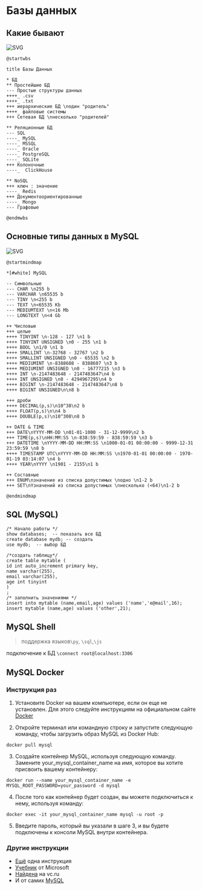 # Базы данных
## Какие бывают

![SVG](https://www.plantuml.com/plantuml/svg/NLBDJi904BxlKsmuOke3U2Bnua7yaQi9GMX88zA4hZ_UG41CQYH6JbxKDo14mb9eds7cZPpPNQ2Hotoxiz_F32r5gjPHzrUH42fGBL_2EqnXWR642O4KKennA4IH6nDHfFg5NSYmXqymXoM-W8QvRNgUb-jYJFS6TB4F2TK-8TBzpUdkqQygz-lHtGQg1yLGiYn9JOap18qZElKWsPh9opPa9AKXbGMsP6mYhV2ruCHmG5PBM55tvkA0TidN65kV7rBcYnbvZRVQgVFBM8_hVnSUlY3CGhwDwnYVGKDcHyklf79-pDMhol9Z3bTs-BHJgxTyTpWB8zNi-BikeK3vDkmd1p8c6OwiaNib3rj1_Veel8rya-ea99wqh8JYlU587aXO47NAswIgj-GBln54zks4r1FimvgVqAWPENL1kvCcdF6gY9vtBuVjPiXOmeVvrmQRdGjHyjkD6_h2_W00)

```
@startwbs

title Базы Данных

* БД
** Простейшие БД
--- Простые структуры данных
++++_ .csv
++++_ .txt
+++ иерархические БД \nодин "родитель"
++++_ файловые системы
+++ Сетевая БД \nнесколько "родителей"

** Реляционные БД
--- SQL
----_ MySQL
----_ MSSQL
----_ Oracle
----_ PostgreSQL
----_ SQLite
+++ Колоночные
----_  ClickHouse

** NoSQL 
+++ ключ : значение
----_ Redis
+++ Документоориентированные
----_ Mongo
--- Графовые

@endmwbs
```

## Основные типы данных в MySQL

![SVG](https://www.plantuml.com/plantuml/svg/ZLJTJjH05BxVfvZ4n81huqp_st11eNLfx7ILTet4rGG2YLpG424nteb6lS2NuCfR96nOHU0LJj_8CzDf7HgDRffjptU-ytsdvxHTFZZSV7sujrjjxstk3mRtdjzvyshtSES5uM-B9zbWO1W4Jc0EF-4Chk6o_W9NzJ7C43V8wbgqJgQLwJXaIm9FetM5kOvZjMYPvXi8BVtcbScpKY0Dwr43yYHE9xnDCPVmBI8JsJWVjR1DHeWEXaC2Ns5U7y4bTdKcEneYM7-26LoAa8XuABtJN9GQpFI9GPZfOS38rkty92_IKPx4cAF8mbPrrifud8du0TNHWaTPfiGjqtE5l3WB0xDFwZl8Ms-8JQlg_fMUR_c-IuLYSoKqBTJiCNkYpFKypsIEJbQ29hCzsxTSMsXsWJUjR9tOqxFDm0vSpmmSZRUIZlwbwUjSJNPQDJcvApYlt-7oli6yuSR9Qeh3MjY_Vx28KwOlBL-RuyDi79KgfpKJZoShMQBLKB-p875K9kGkxfWd63RnjDh0dy6v4SkxP0OUZ58gbeTNfX7WhpEMnKf-RItaF2mAjP_G2V30ikvQZRsr4gNabf-c82mDwKue3UM1Ki9Rz60nObfAL1kdK2pAY3ycatBrhyg1zmVb5cK1eLR8x50-KdRtz6qaqNgZA2Keaojr70pKDE44hkkZ-ZsSmXbSTQzSaa_uj88Bk8BJ-ZFCy3o76S6_2uBlvuryIt_0AUuRjtrJVv0Q-46fZ-kFw8NWETPS2rkZdNgHbDXCJ_Jx_uiYVoOOwfE5PxAmvDgBhSTWUQVQLX-zNm00)


```
@startmindmap

*[#white] MySQL

-- Символьные
--- CHAR \n255 b
--- VARCHAR \n65535 b
--- TINY \n<255 b
--- TEXT \n<65535 Kb
--- MEDIUMTEXT \n<16 Mb 
--- LONGTEXT \n<4 Gb 

++ Числовые
+++ целые 
++++ TINYINT \n-128 - 127 \n1 b
++++ TINYINT UNSIGNED \n0 - 255 \n1 b
++++ BOOL \n1/0 \n1 b
++++ SMALLINT \n-32768 - 32767 \n2 b
++++ SMALLINT UNSIGNED \n0 - 65535 \n2 b 
++++ MEDIUMINT \n-8388608 - 8388607 \n3 b
++++ MEDIUMINT UNSIGNED \n0 - 16777215 \n3 b
++++ INT \n-2147483648 - 2147483647\n4 b
++++ INT UNSIGNED \n0 - 4294967295\n4 b
++++ BIGINT \n-2147483648 - 2147483647\n8 b
++++ BIGINT UNSIGNED\n\n8 b

+++ дроби
++++ DECIMAL(p,s)\n10^38\n2 b
++++ FLOAT(p,s)\n\n4 b
++++ DOUBLE(p,s)\n10^308\n8 b

++ DATE & TIME
+++ DATE\nYYYY-MM-DD \n01-01-1000 - 31-12-9999\n2 b
+++ TIME(p,s)\nHH:MM:SS \n-838:59:59 - 838:59:59 \n3 b
+++ DATETIME \nYYYY-MM-DD HH:MM:SS \n1000-01-01 00:00:00 - 9999-12-31 23:59:59 \n8 b
++++ TIMESTAMP UTC\nYYYY-MM-DD HH:MM:SS \n1970-01-01 00:00:00 - 1970-01-19 03:14:07 \n4 b 
++++ YEAR\nYYYY \n1901 - 2155\n1 b

++ Составные
+++ ENUM\nзначение из списка допустимых \nодно \n1-2 b
+++ SET\nYзначений из списка допустимых \nнесколько (<64)\n1-2 b

@endmindmap
```
## SQL (MySQL)

``` MySQL
/* Начало работы */
show databases;  -- показать все БД
create database mydb; -- создать
use mydb;  -- выбор БД

/*создать таблицу*/
create table mytable (
id int auto_increment primary key,
name varchar(255),
email varchar(255),
age int tinyint
)
;
/* заполнить значениями */
insert into mytable (name,email,age) values ('name','e@mail',16);
insert mytable (name,age) values ('other',21);

```

## MySQL Shell 
> поддержка языков`\py`, `\sql`,`\js` 

подключение к БД `\connect root@localhost:3306`

## MySQL Docker
### Инструкция раз
1. Установите Docker на вашем компьютере, если он еще не установлен. Для этого следуйте инструкциям на официальном сайте [Docker](https://docs.docker.com/get-docker/)

2. Откройте терминал или командную строку и запустите следующую команду, чтобы загрузить образ MySQL из Docker Hub:
```
docker pull mysql
```
3. Создайте контейнер MySQL, используя следующую команду. Замените your_mysql_container_name на имя, которое вы хотите присвоить вашему контейнеру:
```
docker run --name your_mysql_container_name -e MYSQL_ROOT_PASSWORD=your_password -d mysql
```
4. После того как контейнер будет создан, вы можете подключиться к нему, используя команду:
```
docker exec -it your_mysql_container_name mysql -u root -p
```
5. Введите пароль, который вы указали в шаге 3, и вы будете подключены к консоли MySQL внутри контейнера.

### Другие инструкции
- [Ещё](http://sysengineering.ru/notes/ispolzovanie-docker-dlya-mysql-servera) одна инструкция
- [Учебник](https://learn.microsoft.com/ru-ru/visualstudio/docker/tutorials/tutorial-multi-container-app-mysql) от Microsoft
- [Найдена](https://vc.ru/dev/218052-effektivnoe-ispolzovanie-docker) на vc.ru
- И от самих [MySQL](https://dev.mysql.com/doc/mysql-installation-excerpt/8.0/en/docker-mysql-getting-started.html)
